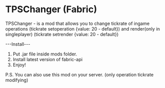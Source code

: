 # TPSChanger (Fabric)
TPSChanger - is a mod that allows you to change tickrate of ingame operations (tickrate setoperation {value: 20 - default}) 
and render(only in singleplayer) (tickrate setrender {value: 20 - default})

---Install---
1) Put .jar file inside mods folder.
2) Install latest version of fabric-api
3) Enjoy!

P.S. You can also use this mod on your server. (only operation tickrate modifying)
